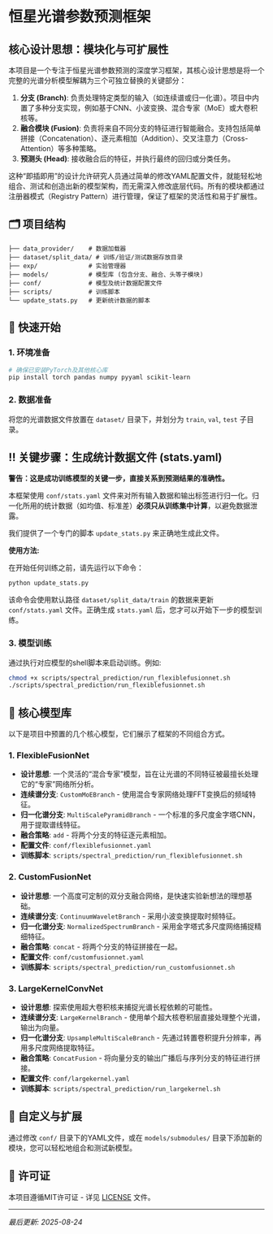 # 恒星光谱参数预测框架

## 核心设计思想：模块化与可扩展性

本项目是一个专注于恒星光谱参数预测的深度学习框架，其核心设计思想是将一个完整的光谱分析模型解耦为三个可独立替换的关键部分：

1.  **分支 (Branch)**: 负责处理特定类型的输入（如连续谱或归一化谱）。项目中内置了多种分支实现，例如基于CNN、小波变换、混合专家（MoE）或大卷积核等。
2.  **融合模块 (Fusion)**: 负责将来自不同分支的特征进行智能融合。支持包括简单拼接（Concatenation）、逐元素相加（Addition）、交叉注意力（Cross-Attention）等多种策略。
3.  **预测头 (Head)**: 接收融合后的特征，并执行最终的回归或分类任务。

这种“即插即用”的设计允许研究人员通过简单的修改YAML配置文件，就能轻松地组合、测试和创造出新的模型架构，而无需深入修改底层代码。所有的模块都通过注册器模式（Registry Pattern）进行管理，保证了框架的灵活性和易于扩展性。

## 🗂️ 项目结构

```
├── data_provider/    # 数据加载器
├── dataset/split_data/ # 训练/验证/测试数据存放目录
├── exp/              # 实验管理器
├── models/           # 模型库 (包含分支、融合、头等子模块)
├── conf/             # 模型及统计数据配置文件
├── scripts/          # 训练脚本
└── update_stats.py   # 更新统计数据的脚本
```

## 🚀 快速开始

### 1. 环境准备

```bash
# 确保已安装PyTorch及其他核心库
pip install torch pandas numpy pyyaml scikit-learn
```

### 2. 数据准备

将您的光谱数据文件放置在 `dataset/` 目录下，并划分为 `train`, `val`, `test` 子目录。

## ‼️ 关键步骤：生成统计数据文件 (stats.yaml)

**警告：这是成功训练模型的关键一步，直接关系到预测结果的准确性。**

本框架使用 `conf/stats.yaml` 文件来对所有输入数据和输出标签进行归一化。归一化所用的统计数据（如均值、标准差）**必须只从训练集中计算**，以避免数据泄露。

我们提供了一个专门的脚本 `update_stats.py` 来正确地生成此文件。

**使用方法:**

在开始任何训练之前，请先运行以下命令：

```bash
python update_stats.py
```

该命令会使用默认路径 `dataset/split_data/train` 的数据来更新 `conf/stats.yaml` 文件。正确生成 `stats.yaml` 后，您才可以开始下一步的模型训练。

### 3. 模型训练

通过执行对应模型的shell脚本来启动训练。例如:

```bash
chmod +x scripts/spectral_prediction/run_flexiblefusionnet.sh
./scripts/spectral_prediction/run_flexiblefusionnet.sh
```

## 🧠 核心模型库

以下是项目中预置的几个核心模型，它们展示了框架的不同组合方式。

### 1. FlexibleFusionNet

- **设计思想**: 一个灵活的“混合专家”模型，旨在让光谱的不同特征被最擅长处理它的“专家”网络所分析。
- **连续谱分支**: `CustomMoEBranch` - 使用混合专家网络处理FFT变换后的频域特征。
- **归一化谱分支**: `MultiScalePyramidBranch` - 一个标准的多尺度金字塔CNN，用于提取谱线特征。
- **融合策略**: `add` - 将两个分支的特征逐元素相加。
- **配置文件**: `conf/flexiblefusionnet.yaml`
- **训练脚本**: `scripts/spectral_prediction/run_flexiblefusionnet.sh`

### 2. CustomFusionNet

- **设计思想**: 一个高度可定制的双分支融合网络，是快速实验新想法的理想基础。
- **连续谱分支**: `ContinuumWaveletBranch` - 采用小波变换提取时频特征。
- **归一化谱分支**: `NormalizedSpectrumBranch` - 采用金字塔式多尺度网络捕捉精细特征。
- **融合策略**: `concat` - 将两个分支的特征拼接在一起。
- **配置文件**: `conf/customfusionnet.yaml`
- **训练脚本**: `scripts/spectral_prediction/run_customfusionnet.sh`

### 3. LargeKernelConvNet

- **设计思想**: 探索使用超大卷积核来捕捉光谱长程依赖的可能性。
- **连续谱分支**: `LargeKernelBranch` - 使用单个超大核卷积层直接处理整个光谱，输出为向量。
- **归一化谱分支**: `UpsampleMultiScaleBranch` - 先通过转置卷积提升分辨率，再用多尺度网络提取特征。
- **融合策略**: `ConcatFusion` - 将向量分支的输出广播后与序列分支的特征进行拼接。
- **配置文件**: `conf/largekernel.yaml`
- **训练脚本**: `scripts/spectral_prediction/run_largekernel.sh`

## 🔧 自定义与扩展

通过修改 `conf/` 目录下的YAML文件，或在 `models/submodules/` 目录下添加新的模块，您可以轻松地组合和测试新模型。

## 📄 许可证

本项目遵循MIT许可证 - 详见 [LICENSE](LICENSE) 文件。

---

*最后更新: 2025-08-24*
